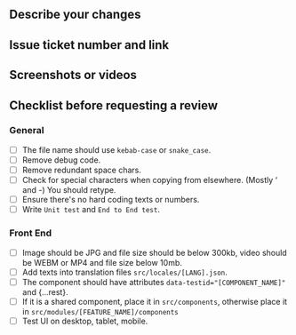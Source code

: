 ## Describe your changes

## Issue ticket number and link

## Screenshots or videos

## Checklist before requesting a review

### General

- [ ] The file name should use `kebab-case` or `snake_case`.
- [ ] Remove debug code.
- [ ] Remove redundant space chars.
- [ ] Check for special characters when copying from elsewhere. (Mostly ‘ and -) You should retype.
- [ ] Ensure there's no hard coding texts or numbers.
- [ ] Write `Unit test` and `End to End test`.

### Front End

- [ ] Image should be JPG and file size should be below 300kb, video should be WEBM or MP4 and file size below 10mb.
- [ ] Add texts into translation files `src/locales/[LANG].json`.
- [ ] The component should have attributes `data-testid="[COMPONENT_NAME]"` and {...rest}.
- [ ] If it is a shared component, place it in `src/components`, otherwise place it in
      `src/modules/[FEATURE_NAME]/components`
- [ ] Test UI on desktop, tablet, mobile.
